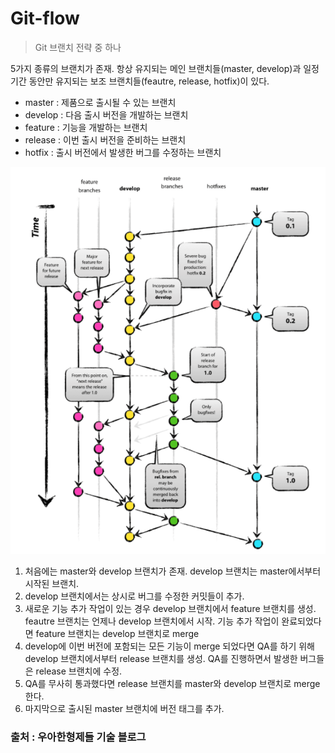 # Git-flow

> Git 브랜치 전략 중 하나



5가지 종류의 브랜치가 존재. 항상 유지되는 메인 브랜치들(master, develop)과 일정 기간 동안만 유지되는 보조 브랜치들(feautre, release, hotfix)이 있다.

- master : 제품으로 출시될 수 있는 브랜치
- develop : 다음 출시 버전을 개발하는 브랜치
- feature : 기능을 개발하는 브랜치
- release : 이번 출시 버전을 준비하는 브랜치
- hotfix : 출시 버전에서 발생한 버그를 수정하는 브랜치



![image-20201104101520531](Git_flow.assets/image-20201104101520531.png)



1. 처음에는 master와 develop 브랜치가 존재. develop 브랜치는 master에서부터 시작된 브랜치.
2. develop 브랜치에서는 상시로 버그를 수정한 커밋들이 추가.
3. 새로운 기능 추가 작업이 있는 경우 develop 브랜치에서 feature 브랜치를 생성. feautre 브랜치는 언제나 develop 브랜치에서 시작. 기능 추가 작업이 완료되었다면 feature 브랜치는 develop 브랜치로 merge
4. develop에 이번 버전에 포함되는 모든 기능이 merge 되었다면 QA를 하기 위해 develop 브랜치에서부터 release 브랜치를 생성. QA를 진행하면서 발생한 버그들은 release 브랜치에 수정.
5. QA를 무사히 통과했다면 release 브랜치를 master와 develop 브랜치로 merge 한다.
6. 마지막으로 출시된 master 브랜치에 버전 태그를 추가.



###  출처 : 우아한형제들 기술 블로그